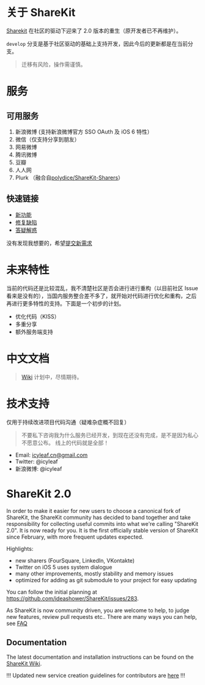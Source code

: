 # 关于 ShareKit

[Sharekit](https://github.com/ShareKit/ShareKit) 在社区的驱动下迎来了 2.0 版本的重生（原开发者已不再维护）。

`develop` 分支是基于社区驱动的基础上支持开发，因此今后的更新都是在当前分支。

> 迁移有风险，操作需谨慎。

# 服务

## 可用服务

1. 新浪微博 (支持新浪微博官方 SSO OAuth 及 iOS 6 特性）
2. 微信（仅支持分享到朋友）
3. 网易微博
4. 腾讯微博
5. 豆瓣
6. 人人网
7. Plurk （融合自[polydice/ShareKit-Sharers](https://github.com/polydice/ShareKit-Sharers)）

## 快速链接

* [新功能](https://github.com/icyleaf/ShareKit/issues?labels=enhancement)
* [修复缺陷](https://github.com/icyleaf/ShareKit/issues?labels=bug)
* [答疑解惑](https://github.com/icyleaf/ShareKit/issues?labels=question)

没有发现我想要的，希望[提交新需求](https://github.com/icyleaf/ShareKit/issues/new)


# 未来特性

当前的代码还是比较混乱，我不清楚社区是否会进行进行重构（以目前社区 Issue 看来是没有的），当国内服务整合差不多了，就开始对代码进行优化和重构，之后再进行更多特性的支持。下面是一个初步的计划。

* 优化代码（KISS）
* 多重分享
* 额外服务端支持


# 中文文档

> [Wiki](https://github.com/icyleaf/ShareKit/wiki) 计划中，尽情期待。


# 技术支持

仅用于持续改进项目代码沟通（疑难杂症概不回复）

 > 不要私下咨询我为什么服务已经开发，到现在还没有完成，是不是因为私心不愿意公布。
 > 线上的代码就是全部！

* Email: icyleaf.cn@gmail.com
* Twitter: @icyleaf
* 新浪微博: @icyleaf


ShareKit 2.0
============

In order to make it easier for new users to choose a canonical fork of ShareKit, the ShareKit community has decided to band together and take responsibility for collecting useful commits into what we're calling "ShareKit 2.0". It is now ready for you. It is the first officially stable version of ShareKit since February, with more frequent updates expected.

Highlights:

* new sharers (FourSquare, LinkedIn, VKontakte)
* Twitter on iOS 5 uses system dialogue
* many other improvements, mostly stability and memory issues
* optimized for adding as git submodule to your project for easy updating

You can follow the initial planning at https://github.com/ideashower/ShareKit/issues/283.

As ShareKit is now community driven, you are welcome to help, to judge new features, review pull requests etc.. There are many ways you can help, see [FAQ](https://github.com/ShareKit/ShareKit/wiki/FAQ)

Documentation
-------------

The latest documentation and installation instructions can be found on the [ShareKit Wiki](https://github.com/ShareKit/ShareKit/wiki).

!!! Updated new service creation guidelines for contributors are [here](https://github.com/ShareKit/ShareKit/wiki/New-service-creator's-guidelines) !!!
